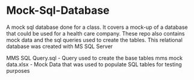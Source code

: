 # Mock-Sql-Database
A mock sql database done for a class. It covers a mock-up of a database that could be used for a health care company. These repo also contains mock data and the sql queries used to create the tables. This relational database was created with MS SQL Server

MMS SQL Query.sql - Query used to create the base tables
mms mock data.xlsx - Mock Data that was used to populate SQL tables for testing purposes
